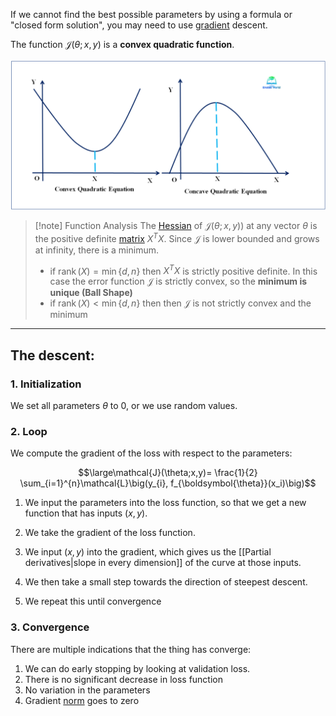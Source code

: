 If we cannot find the best possible parameters by using a formula or "closed form solution", you may need to use [gradient](Gradient.md) descent.

The function $\mathcal{J}(\theta;x,y)$ is a **convex quadratic function**. 

![](../z_images/Pasted%20image%2020230522115650.png)

> [!note] Function Analysis
> The [Hessian](../Calculus/Hessian.md) of $\mathcal{J}(\theta;x,y)$) at any vector $θ$ is the positive definite [matrix](../Linear%20Algebra/Matrix.md) $X^TX$. Since $\mathcal{J}$ is lower bounded and grows at infinity, there is a minimum.
> 
> -   if $\operatorname{rank}({X}) =\min\{d,n\}$ then $X^TX$ is strictly positive definite. In this case the error function $\mathcal{J}$ is strictly convex, so the **minimum is unique (Ball Shape)**
> -   if $\operatorname{rank}({X}) < \min\{d,n\}$ then then $\mathcal{J}$ is not strictly convex and the minimum
> 

---

## The descent:

### 1. Initialization

We set all parameters $\theta$ to 0, or we use random values.


### 2. Loop

We compute the gradient of the loss with respect to the parameters:

$$\large\mathcal{J}(\theta;x,y)= \frac{1}{2} \sum_{i=1}^{n}\mathcal{L}\big(y_{i}, f_{\boldsymbol{\theta}}(x_i)\big)$$

1. We input the parameters into the loss function, so that we get a new function that has inputs $(x, y)$.

3. We take the gradient of the loss function.

4. We input $(x, y)$ into the gradient, which gives us the [[Partial derivatives|slope in every dimension]] of the curve at those inputs.

5. We then take a small step towards the direction of steepest descent.

6. We repeat this until convergence


### 3. Convergence

There are multiple indications that the thing has converge:

1. We can do early stopping by looking at validation loss.
2. There is no significant decrease in loss function
3. No variation in the parameters
4. Gradient [norm](../Linear%20Algebra/Norm.md) goes to zero